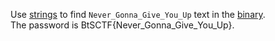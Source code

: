 Use [strings](https://linux.die.net/man/1/strings) to find `Never_Gonna_Give_You_Up` text in the [binary](../challenge/Main).  
The password is BtSCTF{Never_Gonna_Give_You_Up}.
